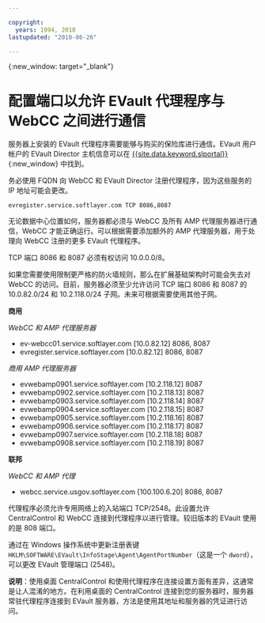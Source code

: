 ```yaml
---

copyright:
  years: 1994, 2018
lastupdated: "2018-06-26"

---
```

{:new_window: target="_blank"}

# 配置端口以允许 EVault 代理程序与 WebCC 之间进行通信

服务器上安装的 EVault 代理程序需要能够与购买的保险库进行通信。EVault 用户帐户的 EVault Director 主机信息可以在 [{{site.data.keyword.slportal}}](https://control.softlayer.com/){:new_window} 中找到。 

务必使用 FQDN 向 WebCC 和 EVault Director 注册代理程序，因为这些服务的 IP 地址可能会更改。 


```
evregister.service.softlayer.com TCP 8086,8087
```

无论数据中心位置如何，服务器都必须与 WebCC 及所有 AMP 代理服务器进行通信，WebCC 才能正确运行。可以根据需要添加额外的 AMP 代理服务器，用于处理向 WebCC 注册的更多 EVault 代理程序。 

TCP 端口 8086 和 8087 必须有权访问 10.0.0.0/8。 

如果您需要使用限制更严格的防火墙规则，那么在扩展基础架构时可能会失去对 WebCC 的访问。目前，服务器必须至少允许访问 TCP 端口 8086 和 8087 的 10.0.82.0/24 和 10.2.118.0/24 子网。未来可根据需要使用其他子网。

**商用**

*WebCC 和 AMP 代理服务器*

- ev-webcc01.service.softlayer.com [10.0.82.12] 8086, 8087
- evregister.service.softlayer.com [10.0.82.12] 8086, 8087

*商用 AMP 代理服务器*

- evwebamp0901.service.softlayer.com [10.2.118.12] 8087
- evwebamp0902.service.softlayer.com [10.2.118.13] 8087
- evwebamp0903.service.softlayer.com [10.2.118.14] 8087
- evwebamp0904.service.softlayer.com [10.2.118.15] 8087
- evwebamp0905.service.softlayer.com [10.2.118.16] 8087
- evwebamp0906.service.softlayer.com [10.2.118.17] 8087
- evwebamp0907.service.softlayer.com [10.2.118.18] 8087
- evwebamp0908.service.softlayer.com [10.2.118.19] 8087

**联邦**

*WebCC 和 AMP 代理*

- webcc.service.usgov.softlayer.com [100.100.6.20] 8086, 8087
 
代理程序必须允许专用网络上的入站端口 TCP/2548。此设置允许 CentralControl 和 WebCC 连接到代理程序以进行管理。较旧版本的 EVault 使用的是 808 端口。

通过在 Windows 操作系统中更新注册表键 `HKLM\SOFTWARE\EVault\InfoStage\Agent\AgentPortNumber`（这是一个 `dword`），可以更改 EVault 管理端口 (2548)。

**说明**：使用桌面 CentralControl 和使用代理程序在连接设置方面有差异，这通常是让人混淆的地方。在利用桌面的 CentralControl 连接到您的服务器时，服务器常驻代理程序连接到 EVault 服务器，方法是使用其地址和服务器的凭证进行访问。
